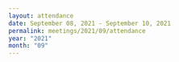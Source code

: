 ```yaml
---
layout: attendance
date: September 08, 2021 - September 10, 2021
permalink: meetings/2021/09/attendance
year: "2021"
month: "09"
---
```



